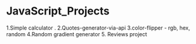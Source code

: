 # JavaScript_Projects
1.Simple calculator                                                                               .
2.Quotes-generator-via-api
3.color-flipper - rgb, hex, random
4.Random gradient generator
5. Reviews project
